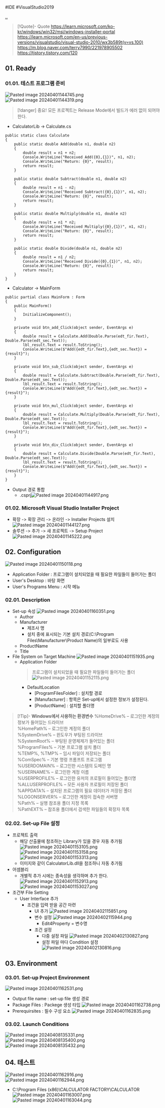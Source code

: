 #IDE #VisualStudio2019

[..](../Visual%20Studio.md)

> [!Quote]- Quote
> https://learn.microsoft.com/ko-kr/windows/win32/msi/windows-installer-portal
> https://learn.microsoft.com/en-us/previous-versions/visualstudio/visual-studio-2010/wx3b589t(v=vs.100)
> https://m.blog.naver.com/terry7990/221978905502
> https://tjstory.tistory.com/120


## 01. Ready
### 01.01. 테스트 프로그램 준비
![Pasted image 20240401144745.png](attachments/Pasted%20image%2020240401144745.png)
![Pasted image 20240401144319.png](attachments/Pasted%20image%2020240401144319.png)

> [!danger] 중요!
> 모든 프로젝트는 Release Mode에서 빌드가 에러 없이 되어야 한다.

- CalculatorLib -> Calculate.cs
```
public static class Calculate
{
	public static double Add(double n1, double n2)
	{
		double result = n1 + n2;
		Console.WriteLine("Received Add({0},{1})", n1, n2);
		Console.WriteLine("Return: {0}", result);
		return result;
	}

	public static double Subtract(double n1, double n2)
	{
		double result = n1 - n2;
		Console.WriteLine("Received Subtract({0},{1})", n1, n2);
		Console.WriteLine("Return: {0}", result);
		return result;
	}

	public static double Multiply(double n1, double n2)
	{
		double result = n1 * n2;
		Console.WriteLine("Received Multiply({0},{1})", n1, n2);
		Console.WriteLine("Return: {0}", result);
		return result;
	}

	public static double Divide(double n1, double n2)
	{
		double result = n1 / n2;
		Console.WriteLine("Received Divide({0},{1})", n1, n2);
		Console.WriteLine("Return: {0}", result);
		return result;
	}
}
```
- Calculator -> MainForm
```
public partial class MainForm : Form
{
	public MainForm()
	{
		InitializeComponent();
	}

	private void btn_add_Click(object sender, EventArgs e)
	{
		double result = Calculate.Add(Double.Parse(edt_fir.Text), Double.Parse(edt_sec.Text));
		lbl_result.Text = result.ToString();
		Console.WriteLine($"Add({edt_fir.Text},{edt_sec.Text}) = {result}");
	}

	private void btn_sub_Click(object sender, EventArgs e)
	{
		double result = Calculate.Subtract(Double.Parse(edt_fir.Text), Double.Parse(edt_sec.Text));
		lbl_result.Text = result.ToString();
		Console.WriteLine($"Add({edt_fir.Text},{edt_sec.Text}) = {result}");
	}

	private void btn_mul_Click(object sender, EventArgs e)
	{
		double result = Calculate.Multiply(Double.Parse(edt_fir.Text), Double.Parse(edt_sec.Text));
		lbl_result.Text = result.ToString();
		Console.WriteLine($"Add({edt_fir.Text},{edt_sec.Text}) = {result}");
	}

	private void btn_div_Click(object sender, EventArgs e)
	{
		double result = Calculate.Divide(Double.Parse(edt_fir.Text), Double.Parse(edt_sec.Text));
		lbl_result.Text = result.ToString();
		Console.WriteLine($"Add({edt_fir.Text},{edt_sec.Text}) = {result}");
	}
}
```
- Output 경로 통합
	- .csprj![Pasted image 20240401144917.png](attachments/Pasted%20image%2020240401144917.png)
### 01.02. Microsoft Visual Studio Installer Project
- 확장 -> 확장 관리 -> 온라인 -> Installer Projects 설치
	![Pasted image 20240401144127.png](attachments/Pasted%20image%2020240401144127.png)
- 솔루션 -> 추가 -> 새 프로젝트 -> Setup Project
	![Pasted image 20240401145222.png](attachments/Pasted%20image%2020240401145222.png)
## 02. Configuration
![Pasted image 20240401150118.png](attachments/Pasted%20image%2020240401150118.png)
- Application Folder : 프로그램이 설치되었을 때 필요한 파일들이 들어가는 폴더
- User's Desktop : 바탕 화면
- User's Programs Menu : 시작 메뉴
### 02.01. Description
- Set-up 속성
	![Pasted image 20240401160351.png](attachments/Pasted%20image%2020240401160351.png)
	- Author
	- Manufacturer
		- 제조사 명
		- 설치 중에 표시되는 기본 설치 경로(C:\Program Files\Manufacturer\Product Name)의 일부로도 사용
	- ProductName
	- Title
- File System on Target Machine
	![Pasted image 20240401151935.png](attachments/Pasted%20image%2020240401151935.png)
	- Application Folder
		> 프로그램이 설치되었을 때 필요한 파일들이 들어가는 폴더
		![Pasted image 20240401152115.png](attachments/Pasted%20image%2020240401152115.png)
		- DefaultLocation
			- [ProgramFilesFolder] : 설치할 경로
			- [Manufacturer] : 항목은 Set-up에서 설정한 정보가 설정된다.
			- [ProductName] : 설치할 폴더명
			
> [!Tip]-  **Windows에서 사용하는 환경변수**
> %HomeDrive% – 로그인한 계정의 정보가 들어있는 드라이브  
%HomePath% – 로그인한 계정의 폴더  
%SystemDrive% – 윈도우가 부팅된 드라이브  
%SystemRoot% – 부팅된 운영체제가 들어있는 폴더  
%ProgramFiles% – 기본 프로그램 설치 폴더  
%TEMP%, %TMP% – 임시 파일이 저장되는 폴더  
%ComSpec% – 기본 명령 프롬프트 프로그램  
%USERDOMAIN% – 로그인한 시스템의 도메인 명  
%USERNAME% – 로그인한 계정 이름  
%USERPROFILE% – 로그인한 유저의 프로필이 들어있는 폴더명  
%ALLUSERPROFILE% – 모든 사용자 프로필이 저장된 폴더  
%APPDATA% – 설치된 프로그램의 필요 데이터가 저장된 폴더  
%LOGONSERVER% – 로그인한 계정이 접속한 서버명  
%Path% – 실행 참조용 폴더 지정 목록  
%PathEXT% – 참조용 폴더에서 검색한 파일들의 확장자 목록
### 02.02. Set-up File 설정
- 프로젝트 출력
	- 해당 산출물에 참조하는 Library가 있을 경우 자동 추가됨
	![Pasted image 20240401153105.png](attachments/Pasted%20image%2020240401153105.png)
	![Pasted image 20240401153158.png](attachments/Pasted%20image%2020240401153158.png)
	![Pasted image 20240401153313.png](attachments/Pasted%20image%2020240401153313.png)
	- 이미지와 같이 CalculatorLib.dll을 참조하니 자동 추가됨
- 어셈블리
	- 개별적 추가 시에는 종속성을 생각하며 추가 한다.
	![Pasted image 20240401152913.png](attachments/Pasted%20image%2020240401152913.png)
	![Pasted image 20240401153027.png](attachments/Pasted%20image%2020240401153027.png)
- 조건부 File Setting
	- User Interface 추가
		- 조건을 입력 받을 공간 마련
			- UI 추가
				![Pasted image 20240402115851.png](attachments/Pasted%20image%2020240402115851.png)
			- 변수 설정
				![Pasted image 20240402115944.png](attachments/Pasted%20image%2020240402115944.png)
				- Edit4Property = 변수명
			- 조건 설정
				- 다중 설정 파일
					![Pasted image 20240402130827.png](attachments/Pasted%20image%2020240402130827.png)
				- 설정 파일 마다 Condition 설정
					![Pasted image 20240402130816.png](attachments/Pasted%20image%2020240402130816.png)
## 03. Environment
### 03.01. Set-up Project Environment
![Pasted image 20240401162531.png](attachments/Pasted%20image%2020240401162531.png)
- Output file name : set-up file 생성 경로
- Package Files : Packege 생성 타입
	![Pasted image 20240401162738.png](attachments/Pasted%20image%2020240401162738.png)
- Prerequirsites : 필수 구성 요소
	![Pasted image 20240401162835.png](attachments/Pasted%20image%2020240401162835.png)
### 03.02. Launch Conditions
![Pasted image 20240408135331.png](attachments/Pasted%20image%2020240408135331.png)
![Pasted image 20240408135400.png](attachments/Pasted%20image%2020240408135400.png)
![Pasted image 20240408135432.png](attachments/Pasted%20image%2020240408135432.png)
## 04. 테스트
![Pasted image 20240401162916.png](attachments/Pasted%20image%2020240401162916.png)
![Pasted image 20240401162944.png](attachments/Pasted%20image%2020240401162944.png)
- C:\Program Files (x86)\CALCULATOR FACTORY\CALCULATOR\
![Pasted image 20240401163007.png](attachments/Pasted%20image%2020240401163007.png)
![Pasted image 20240401163044.png](attachments/Pasted%20image%2020240401163044.png)
